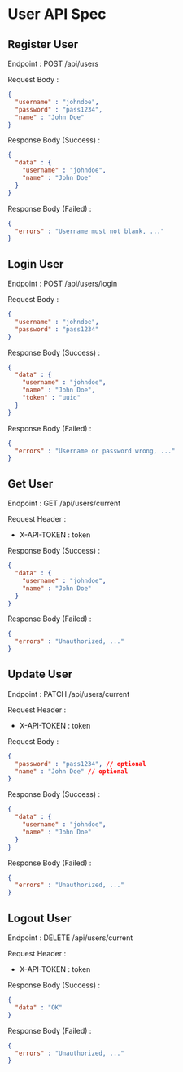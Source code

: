 # User API Spec

## Register User

Endpoint : POST /api/users

Request Body :

```json
{
  "username" : "johndoe",
  "password" : "pass1234",
  "name" : "John Doe"
}
```

Response Body (Success) :

```json
{
  "data" : {
    "username" : "johndoe",
    "name" : "John Doe"
  }
}
```

Response Body (Failed) :

```json
{
  "errors" : "Username must not blank, ..."
}
```

## Login User

Endpoint : POST /api/users/login

Request Body :

```json
{
  "username" : "johndoe",
  "password" : "pass1234"
}
```

Response Body (Success) :

```json
{
  "data" : {
    "username" : "johndoe",
    "name" : "John Doe",
    "token" : "uuid"
  }
}
```

Response Body (Failed) :

```json
{
  "errors" : "Username or password wrong, ..."
}
```

## Get User

Endpoint : GET /api/users/current

Request Header :
- X-API-TOKEN : token

Response Body (Success) :

```json
{
  "data" : {
    "username" : "johndoe",
    "name" : "John Doe"
  }
}
```

Response Body (Failed) :

```json
{
  "errors" : "Unauthorized, ..."
}
```

## Update User

Endpoint : PATCH /api/users/current

Request Header :
- X-API-TOKEN : token

Request Body :

```json
{
  "password" : "pass1234", // optional
  "name" : "John Doe" // optional
}
```

Response Body (Success) :

```json
{
  "data" : {
    "username" : "johndoe",
    "name" : "John Doe"
  }
}
```

Response Body (Failed) :

```json
{
  "errors" : "Unauthorized, ..."
}
```

## Logout User

Endpoint : DELETE /api/users/current

Request Header :
- X-API-TOKEN : token

Response Body (Success) :

```json
{
  "data" : "OK"
}
```

Response Body (Failed) :

```json
{
  "errors" : "Unauthorized, ..."
}
```